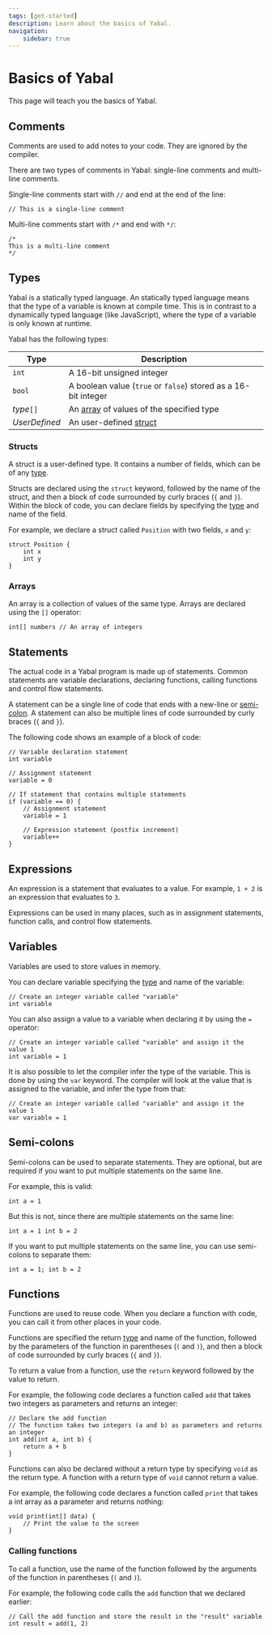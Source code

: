 ```yaml
---
tags: [get-started]
description: Learn about the basics of Yabal.
navigation:
    sidebar: true
---
```


# Basics of Yabal
This page will teach you the basics of Yabal.

## Comments
Comments are used to add notes to your code. They are ignored by the compiler.

There are two types of comments in Yabal: single-line comments and multi-line comments.

Single-line comments start with `//` and end at the end of the line:
```yabal
// This is a single-line comment
```

Multi-line comments start with `/*` and end with `*/`:
```yabal
/*
This is a multi-line comment
*/
```

## Types
Yabal is a statically typed language. An statically typed language means that the type of a variable is known at compile time. This is in contrast to a dynamically typed language (like JavaScript), where the type of a variable is only known at runtime.

Yabal has the following types:

| Type | Description |
| ---- | ----------- |
| `int` | A 16-bit unsigned integer |
| `bool` | A boolean value (`true` or `false`) stored as a 16-bit integer |
| *type*`[]` | An [array](#arrays) of values of the specified type |
| *UserDefined* | An user-defined [struct](#structs) |

### Structs
A struct is a user-defined type. It contains a number of fields, which can be of any [type](#types).

Structs are declared using the `struct` keyword, followed by the name of the struct, and then a block of code surrounded by curly braces (`{` and `}`).
Within the block of code, you can declare fields by specifying the [type](#types) and name of the field.

For example, we declare a struct called `Position` with two fields, `x` and `y`:
```yabal
struct Position {
    int x
    int y
}
```

### Arrays
An array is a collection of values of the same type. Arrays are declared using the `[]` operator:
```yabal
int[] numbers // An array of integers
```

## Statements
The actual code in a Yabal program is made up of statements. Common statements are variable declarations, declaring functions, calling functions and control flow statements.

A statement can be a single line of code that ends with a new-line or [semi-colon](#semi-colons). A statement can also be multiple lines of code surrounded by curly braces (`{` and `}`).

The following code shows an example of a block of code:
```yabal
// Variable declaration statement
int variable

// Assignment statement
variable = 0

// If statement that contains multiple statements
if (variable == 0) {
    // Assignment statement
    variable = 1

    // Expression statement (postfix increment)
    variable++
}
```

## Expressions
An expression is a statement that evaluates to a value. For example, `1 + 2` is an expression that evaluates to `3`.

Expressions can be used in many places, such as in assignment statements, function calls, and control flow statements.

## Variables
Variables are used to store values in memory.

You can declare variable specifying the [type](#types) and name of the variable:
```yabal
// Create an integer variable called "variable"
int variable
```

You can also assign a value to a variable when declaring it by using the `=` operator:
```yabal
// Create an integer variable called "variable" and assign it the value 1
int variable = 1
```

It is also possible to let the compiler infer the type of the variable. This is done by using the `var` keyword.
The compiler will look at the value that is assigned to the variable, and infer the type from that:
```yabal
// Create an integer variable called "variable" and assign it the value 1
var variable = 1
```

## Semi-colons
Semi-colons can be used to separate statements. They are optional, but are required if you want to put multiple statements on the same line.

For example, this is valid:
```yabal
int a = 1
```

But this is not, since there are multiple statements on the same line:
```yabal
int a = 1 int b = 2
```

If you want to put multiple statements on the same line, you can use semi-colons to separate them:
```yabal
int a = 1; int b = 2
```

## Functions
Functions are used to reuse code. When you declare a function with code, you can call it from other places in your code.

Functions are specified the return [type](#types) and name of the function, followed by the parameters of the function in parentheses (`(` and `)`), and then a block of code surrounded by curly braces (`{` and `}`).

To return a value from a function, use the `return` keyword followed by the value to return.

For example, the following code declares a function called `add` that takes two integers as parameters and returns an integer:
```yabal
// Declare the add function
// The function takes two integers (a and b) as parameters and returns an integer
int add(int a, int b) {
    return a + b
}
```

Functions can also be declared without a return type by specifying `void` as the return type. A function with a return type of `void` cannot return a value.

For example, the following code declares a function called `print` that takes a int array as a parameter and returns nothing:
```yabal
void print(int[] data) {
    // Print the value to the screen
}
```


### Calling functions
To call a function, use the name of the function followed by the arguments of the function in parentheses (`(` and `)`).

For example, the following code calls the `add` function that we declared earlier:
```yabal
// Call the add function and store the result in the "result" variable
int result = add(1, 2)
```


